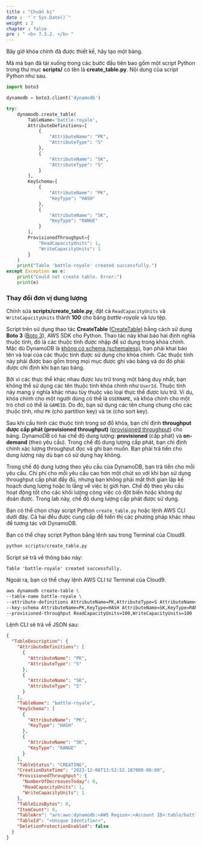 ```yaml
---
title : "Chuẩn bị"
date :  "`r Sys.Date()`" 
weight : 2
chapter : false
pre : " <b> 7.3.2. </b> "
---
```


Bây giờ khóa chính đã được thiết kế, hãy tạo một bảng.

Mã mà bạn đã tải xuống trong các bước đầu tiên bao gồm một script Python trong thư mục **scripts/** có tên là **create_table.py**. Nội dung của script Python như sau.

```py
import boto3

dynamodb = boto3.client('dynamodb')

try:
    dynamodb.create_table(
        TableName='battle-royale',
        AttributeDefinitions=[
            {
                "AttributeName": "PK",
                "AttributeType": "S"
            },
            {
                "AttributeName": "SK",
                "AttributeType": "S"
            }
        ],
        KeySchema=[
            {
                "AttributeName": "PK",
                "KeyType": "HASH"
            },
            {
                "AttributeName": "SK",
                "KeyType": "RANGE"
            }
        ],
        ProvisionedThroughput={
            "ReadCapacityUnits": 1,
            "WriteCapacityUnits": 1
        }
    )
    print("Table 'battle-royale' created successfully.")
except Exception as e:
    print("Could not create table. Error:")
    print(e)
```

### Thay đổi đơn vị dung lượng

Chỉnh sửa **scripts/create_table.py**, đặt cả `ReadCapacityUnits` và `WriteCapacityUnits` thành **100** cho bảng _battle-royale_ và lưu tệp.

Script trên sử dụng thao tác **CreateTable** ([CreateTable](https://docs.aws.amazon.com/amazondynamodb/latest/APIReference/API_CreateTable.html)) bằng cách sử dụng **Boto 3** ([Boto 3](https://boto3.amazonaws.com/v1/documentation/api/latest/index.html)), AWS SDK cho Python. Thao tác này khai báo hai định nghĩa thuộc tính, đó là các thuộc tính được nhập để sử dụng trong khóa chính. Mặc dù DynamoDB là [không có schema (schemaless)](https://docs.aws.amazon.com/amazondynamodb/latest/developerguide/SQLtoNoSQL.CreateTable.html), bạn phải khai báo tên và loại của các thuộc tính được sử dụng cho khóa chính. Các thuộc tính này phải được bao gồm trong mọi mục được ghi vào bảng và do đó phải được chỉ định khi bạn tạo bảng.

Bởi vì các thực thể khác nhau được lưu trữ trong một bảng duy nhất, bạn không thể sử dụng các tên thuộc tính khóa chính như `UserId`. Thuộc tính này mang ý nghĩa khác nhau tùy thuộc vào loại thực thể được lưu trữ. Ví dụ, khóa chính cho một người dùng có thể là `USERNAME`, và khóa chính cho một trò chơi có thể là `GAMEID`. Do đó, bạn sử dụng các tên chung chung cho các thuộc tính, như `PK` (cho partition key) và `SK` (cho sort key).

Sau khi cấu hình các thuộc tính trong sơ đồ khóa, bạn chỉ định **throughput được cấp phát (provisioned throughput)** ([provisioned throughput](https://docs.aws.amazon.com/amazondynamodb/latest/developerguide/HowItWorks.ReadWriteCapacityMode.html)) cho bảng. DynamoDB có hai chế độ dung lượng: **provisioned** (cấp phát) và **on-demand** (theo yêu cầu). Trong chế độ dung lượng cấp phát, bạn chỉ định chính xác lượng throughput đọc và ghi bạn muốn. Bạn phải trả tiền cho dung lượng này dù bạn có sử dụng hay không.

Trong chế độ dung lượng theo yêu cầu của DynamoDB, bạn trả tiền cho mỗi yêu cầu. Chi phí cho mỗi yêu cầu cao hơn một chút so với khi bạn sử dụng throughput cấp phát đầy đủ, nhưng bạn không phải mất thời gian lập kế hoạch dung lượng hoặc lo lắng về việc bị giới hạn. Chế độ theo yêu cầu hoạt động tốt cho các khối lượng công việc có đột biến hoặc không dự đoán được. Trong lab này, chế độ dung lượng cấp phát được sử dụng.

Bạn có thể chọn chạy script Python `create_table.py` hoặc lệnh AWS CLI dưới đây. Cả hai đều được cung cấp để hiển thị các phương pháp khác nhau để tương tác với DynamoDB.

Bạn có thể chạy script Python bằng lệnh sau trong Terminal của Cloud9.

```sh
python scripts/create_table.py
```

Script sẽ trả về thông báo này:

```text
Table 'battle-royale' created successfully.
```

Ngoài ra, bạn có thể chạy lệnh AWS CLI từ Terminal của Cloud9.

```sh
aws dynamodb create-table \
--table-name battle-royale \
--attribute-definitions AttributeName=PK,AttributeType=S AttributeName=SK,AttributeType=S \
--key-schema AttributeName=PK,KeyType=HASH AttributeName=SK,KeyType=RANGE \
--provisioned-throughput ReadCapacityUnits=100,WriteCapacityUnits=100
```

Lệnh CLI sẽ trả về JSON sau:

```json
{
  "TableDescription": {
    "AttributeDefinitions": [
      {
        "AttributeName": "PK",
        "AttributeType": "S"
      },
      {
        "AttributeName": "SK",
        "AttributeType": "S"
      }
    ],
    "TableName": "battle-royale",
    "KeySchema": [
      {
        "AttributeName": "PK",
        "KeyType": "HASH"
      },
      {
        "AttributeName": "SK",
        "KeyType": "RANGE"
      }
    ],
    "TableStatus": "CREATING",
    "CreationDateTime": "2023-12-06T13:52:52.187000-06:00",
    "ProvisionedThroughput": {
      "NumberOfDecreasesToday": 0,
      "ReadCapacityUnits": 1,
      "WriteCapacityUnits": 1
    },
    "TableSizeBytes": 0,
    "ItemCount": 0,
    "TableArn": "arn:aws:dynamodb:<AWS Region>:<Account ID>:table/battle-royale",
    "TableId": "<Unique Identifier>",
    "DeletionProtectionEnabled": false
  }
}
```
